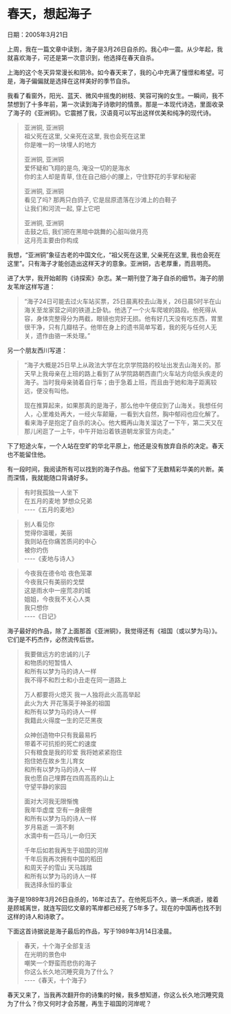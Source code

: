 # 春天，想起海子

日期：2005年3月21日

上周，我在一篇文章中读到，海子是3月26日自杀的。我心中一震。从少年起，我就喜欢海子，可还是第一次意识到，他选择在春天自杀。

上海的这个冬天异常漫长和阴冷。如今春天来了，我的心中充满了憧憬和希望。可是，海子偏偏就是选择在这样美好的季节自杀。

我看了看窗外，阳光、蓝天、微风中摇曳的树枝、笑容可掬的女生。一瞬间，我不禁想到了十多年前，第一次读到海子诗歌时的情景。那是一本现代诗选，里面收录了海子的《亚洲铜》。它震撼了我，汉语竟可以写出这样优美和纯净的现代诗。

> 亚洲铜, 亚洲铜  
> 祖父死在这里, 父亲死在这里, 我也会死在这里  
> 你是唯一的一块埋人的地方  
>
> 亚洲铜, 亚洲铜  
> 爱怀疑和飞翔的是鸟, 淹没一切的是海水  
> 你的主人却是青草, 住在自己细小的腰上，守住野花的手掌和秘密  
>
> 亚洲铜, 亚洲铜  
> 看见了吗? 那两只白鸽子, 它是屈原遗落在沙滩上的白鞋子  
> 让我们和河流一起, 穿上它吧  
>
> 亚洲铜, 亚洲铜  
> 击鼓之后, 我们把在黑暗中跳舞的心脏叫做月亮  
> 这月亮主要由你构成

我想，“亚洲铜”象征古老的中国文化，“祖父死在这里, 父亲死在这里, 我也会死在这里”。只有海子才能创造出这样天才的意象。亚洲铜，古老厚重，而且明亮。

进了大学，我开始邮购《诗探索》杂志。某一期刊登了海子自杀的细节。海子的朋友苇岸这样写道：

> “海子24日可能去过火车站买票，25日晨离校去山海关，26日晨5时半在山海关至龙家营之间的铁道上卧轨。他选了一个火车爬坡的路段。他死得从容，身体完整得分为两截，眼镜也完好无损。他有好几天没有吃东西，胃里很干净，只有几瓣桔子。他带在身上的遗书简单写着，我的死与任何人无关，遗作由骆一禾处理。”

另一个朋友西川写道：

> “海子大概是25日早上从政法大学在北京学院路的校址出发去山海关的。那天早上我母亲在上班的路上看到了从学院路朝西直门火车站方向低头疾走的海子。当时我母亲骑着自行车；由于急着上班，而且由于她和海子距离较远，便没有叫他。
>
> 现在推算起来，如果那真的是海子，那么他中午便应到了山海关。我想任何人，心里难处再大，一经火车颠簸，一看到大自然，胸中郁闷也应化解了。看来海子是抱定了自杀的决心。他大概再山海关溜达了一下午，第二天又在那儿闲逛了一上午，中午开始沿着铁道朝龙家营方向走。”

下了短途火车，一个人站在空旷的华北平原上，他还是没有放弃自杀的决定。春天也不能留住他。

有一段时间，我阅读所有可以找到的海子作品。他留下了无数精彩华美的片断。美而深情，我就能随口背诵好多。

> 有时我孤独一人坐下  
> 在五月的麦地 梦想众兄弟  
> ----《五月的麦地》

> 别人看见你  
> 觉得你温暖，美丽  
> 我则站在你痛苦质问的中心  
> 被你灼伤  
> ----《麦地与诗人》

> 今夜我在德令哈
> 夜色笼罩  
> 今夜我只有美丽的戈壁  
> 这是雨水中一座荒凉的城  
> 姐姐，今夜我不关心人类  
> 我只想你  
> ----《日记》

海子最好的作品，除了上面那首《亚洲铜》，我觉得还有《祖国（或以梦为马）》。它们是不朽杰作，必然流传后世。

> 我要做远方的忠诚的儿子  
> 和物质的短暂情人  
> 和所有以梦为马的诗人一样  
> 我不得不和烈士和小丑走在同一道路上  
>
> 万人都要将火熄灭 我一人独将此火高高举起  
> 此火为大 开花落英于神圣的祖国  
> 和所有以梦为马的诗人一样    
> 我籍此火得度一生的茫茫黑夜    
>
> 众神创造物中只有我最易朽   
> 带着不可抗拒的死亡的速度   
> 只有粮食是我的珍爱 我将她紧紧抱住   
> 抱住她在故乡生儿育女   
> 和所有以梦为马的诗人一样    
> 我也愿自己埋葬在四周高高的山上  
> 守望平静的家园
>
> 面对大河我无限惭愧  
> 我年华虚度 空有一身疲倦  
> 和所有以梦为马的诗人一样  
> 岁月易逝 一滴不剩  
> 水滴中有一匹马儿一命归天
>
> 千年后如若我再生于祖国的河岸  
> 千年后我再次拥有中国的稻田  
> 和周天子的雪山 天马践踏   
> 和所有以梦为马的诗人一样  
> 我选择永恒的事业

海子是1989年3月26日自杀的，16年过去了。在他死后不久，骆一禾病逝，接着是顾城离世，就连写回忆文章的苇岸都已经死了5年多了。现在的中国再也找不到这样的诗人和诗歌了。

下面这首诗据说是海子最后的作品，写于1989年3月14日凌晨。

> 春天，十个海子全部复活  
> 在光明的景色中  
> 嘲笑一个野蛮而悲伤的海子  
> 你这么长久地沉睡究竟为了什么？  
> ----《春天，十个海子》

春天又来了，当我再次翻开你的诗集的时候，我多想知道，你这么长久地沉睡究竟为了什么？你又何时才会苏醒，再生于祖国的河岸呢？
